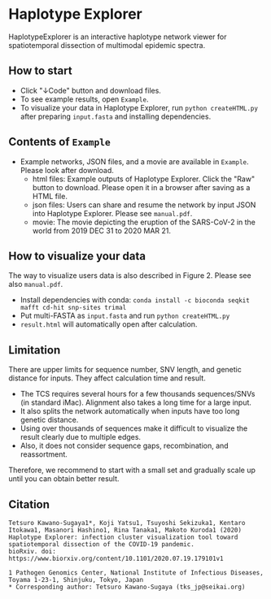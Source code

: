 # Haplotype Explorer

HaplotypeExplorer is an interactive haplotype network viewer for spatiotemporal dissection of multimodal epidemic spectra.

## How to start

- Click "↓Code" button and download files.
- To see example results, open `Example`.
- To visualize your data in Haplotype Explorer, run `python createHTML.py` after preparing `input.fasta` and installing dependencies.

## Contents of `Example` 

- Example networks, JSON files, and a movie are available in `Example`. Please look after download.
  - html files: Example outputs of Haplotype Explorer. Click the "Raw" button to download. Please open it in a browser after saving as a HTML file.
  - json files: Users can share and resume the network by input JSON into Haplotype Explorer. Please see `manual.pdf`.
  - movie: The movie depicting the eruption of the SARS-CoV-2 in the world from 2019 DEC 31 to 2020 MAR 21. 

## How to visualize your data

The way to visualize users data is also described in Figure 2. Please see also `manual.pdf`.

- Install dependencies with conda: `conda install -c bioconda seqkit mafft cd-hit snp-sites trimal`
- Put multi-FASTA as `input.fasta` and run `python createHTML.py`
- `result.html` will automatically open after calculation.

## Limitation

There are upper limits for sequence number, SNV length, and genetic distance for inputs. They affect calculation time and result. 

- The TCS requires several hours for a few thousands sequences/SNVs (in standard iMac). Alignment also takes a long time for a large input.
- It also splits the network automatically when inputs have too long genetic distance.
- Using over thousands of sequences make it difficult to visualize the result clearly due to multiple edges.
- Also, it does not consider sequence gaps, recombination, and reassortment.

Therefore, we recommend to start with a small set and gradually scale up until you can obtain better result.

## Citation

```
Tetsuro Kawano-Sugaya1*, Koji Yatsu1, Tsuyoshi Sekizuka1, Kentaro Itokawa1, Masanori Hashino1, Rina Tanaka1, Makoto Kuroda1 (2020)
Haplotype Explorer: infection cluster visualization tool toward spatiotemporal dissection of the COVID-19 pandemic.
bioRxiv. doi: https://www.biorxiv.org/content/10.1101/2020.07.19.179101v1

1 Pathogen Genomics Center, National Institute of Infectious Diseases, Toyama 1-23-1, Shinjuku, Tokyo, Japan
* Corresponding author: Tetsuro Kawano-Sugaya (tks_jp@seikai.org)
```

